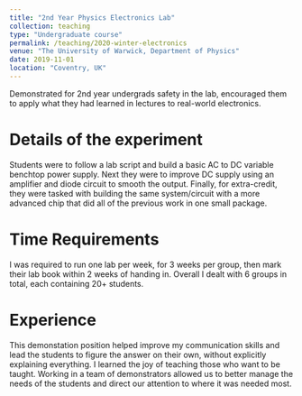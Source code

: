 ```yaml
---
title: "2nd Year Physics Electronics Lab"
collection: teaching
type: "Undergraduate course"
permalink: /teaching/2020-winter-electronics
venue: "The University of Warwick, Department of Physics"
date: 2019-11-01
location: "Coventry, UK"
---
```


Demonstrated for 2nd year undergrads safety in the lab, encouraged them to apply what they had learned in lectures to real-world electronics.

Details of the experiment
======
Students were to follow a lab script and build a basic AC to DC variable benchtop power supply. Next they were to improve DC supply using an amplifier and diode circuit to smooth the output. Finally, for extra-credit, they were tasked with building the same system/circuit with a more advanced chip that did all of the previous work in one small package.


Time Requirements
======
I was required to run one lab per week, for 3 weeks per group, then mark their lab book within 2 weeks of handing in. Overall I dealt with 6 groups in total, each containing 20+ students.

Experience
======
This demonstation position helped improve my communication skills and lead the students to figure the answer on their own, without explicitly explaining everything. I learned the joy of teaching those who want to be taught. Working in a team of demonstrators allowed us to better manage the needs of the students and direct our attention to where it was needed most.
